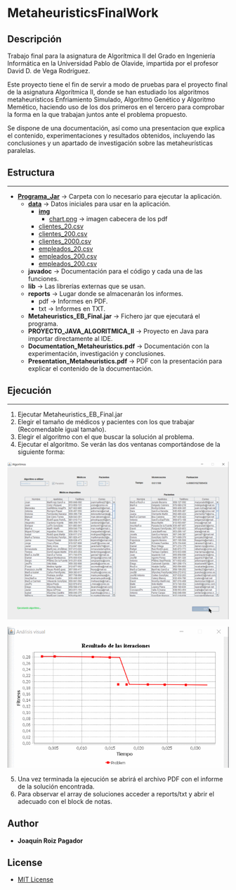 # MetaheuristicsFinalWork

## Descripción

Trabajo final para la asignatura de Algorítmica II del Grado en Ingeniería Informática en la Universidad Pablo de Olavide, impartida por el profesor David D. de Vega Rodríguez.

Este proyecto tiene el fin de servir a modo de pruebas para el proyecto final de la asignatura Algorítmica II, donde se han estudiado los algoritmos metaheurísticos Enfriamiento Simulado, Algoritmo Genético y Algoritmo Memético, haciendo uso de los dos primeros en el tercero para comprobar la forma en la que trabajan juntos ante el problema propuesto.

Se dispone de una documentación, así como una presentacion que explica el contenido, experimentaciones y resultados obtenidos, incluyendo las conclusiones y un apartado de investigación sobre las metaheurísticas paralelas.

## Estructura
--------------------
* [**Programa_Jar**](https://github.com/QuiniRoizPagador/MetaheuristicsFinalWork/tree/master/Programa_Jar) → Carpeta con lo necesario para ejecutar la aplicación.
    * [**data**](https://github.com/QuiniRoizPagador/MetaheuristicsFinalWork/tree/master/Programa_Jar/data) → Datos iniciales para usar en la aplicación.
        * [**img**](https://github.com/QuiniRoizPagador/MetaheuristicsFinalWork/tree/master/Programa_Jar/data/img)
            * [chart.png](https://github.com/QuiniRoizPagador/MetaheuristicsFinalWork/blob/master/Programa_Jar/data/img/chart.png) → imagen cabecera de los pdf
        * [clientes_20.csv](https://github.com/QuiniRoizPagador/MetaheuristicsFinalWork/blob/master/Programa_Jar/data/clientes_20.csv)
        * [clientes_200.csv](https://github.com/QuiniRoizPagador/MetaheuristicsFinalWork/blob/master/Programa_Jar/data/clientes_200.csv)
        * [clientes_2000.csv](https://github.com/QuiniRoizPagador/MetaheuristicsFinalWork/blob/master/Programa_Jar/data/clientes_2000.csv)
        * [empleados_20.csv](https://github.com/QuiniRoizPagador/MetaheuristicsFinalWork/blob/master/Programa_Jar/data/empleados_20.csv)
        * [empleados_200.csv](https://github.com/QuiniRoizPagador/MetaheuristicsFinalWork/blob/master/Programa_Jar/data/empleados_200.csv)
        * [empleados_200.csv](https://github.com/QuiniRoizPagador/MetaheuristicsFinalWork/blob/master/Programa_Jar/data/empleados_2000.csv)
    * **javadoc** → Documentación para el código y cada una de las funciones.
    * **lib** → Las librerías externas que se usan.
    * **reports** → Lugar donde se almacenarán los informes.
        * pdf → Informes en PDF.
        * txt → Informes en TXT.
    * **Metaheuristics_EB_Final.jar** → Fichero jar que ejecutará el programa.
    * **PROYECTO_JAVA_ALGORITMICA_II** → Proyecto en Java para importar directamente al IDE.
    * **Documentation_Metaheuristics.pdf** → Documentación con la experimentación, investigación y conclusiones.
    * **Presentation_Metaheuristics.pdf** → PDF con la presentación para explicar el contenido de la documentación.
## Ejecución
--------------------
1. Ejecutar Metaheuristics_EB_Final.jar
2. Elegir el tamaño de médicos y pacientes con los que trabajar (Recomendable igual tamaño).
3. Elegir el algoritmo con el que buscar la solución al problema. 
4. Ejecutar el algoritmo. Se verán las dos ventanas comportándose de la siguiente forma:

![](https://github.com/QuiniRoizPagador/MetaheuristicsFinalWork/blob/master/mainView.gif)


![](https://github.com/QuiniRoizPagador/MetaheuristicsFinalWork/blob/master/graphic.gif)


5. Una vez terminada la ejecución se abrirá el archivo PDF con el informe de la solución encontrada.
5. Para observar el array de soluciones acceder a reports/txt y abrir el adecuado con el block de notas.

## Author

* **Joaquín Roiz Pagador** 


## License
 * [MIT License](https://github.com/QuiniRoizPagador/MetaheuristicsFinalWork/blob/master/LICENSE)